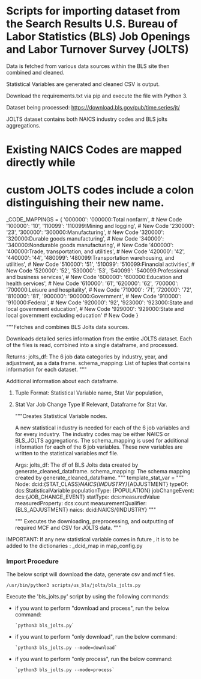 # Scripts for importing dataset from the Search Results U.S. Bureau of Labor Statistics (BLS) Job Openings and Labor Turnover Survey (JOLTS)

Data is fetched from various data sources within the BLS site
then combined and cleaned.

Statistical Variables are generated and cleaned CSV is output.

Download the requirements.txt via pip and execute the file with Python 3.

Dataset being processed: https://download.bls.gov/pub/time.series/jt/

JOLTS dataset contains both NAICS industry codes and BLS jolts aggregations.
# Existing NAICS Codes are mapped directly while
# custom JOLTS codes include a colon distinguishing their new name.
_CODE_MAPPINGS = {
    '000000': '000000:Total nonfarm',  # New Code
    '100000': '10',
    '110099': '110099:Mining and logging',  # New Code
    '230000': '23',
    '300000': '300000:Manufacturing',  # New Code
    '320000': '320000:Durable goods manufacturing',  # New Code
    '340000': '340000:Nondurable goods manufacturing',  # New Code
    '400000': '400000:Trade, transportation, and utilities',  # New Code
    '420000': '42',
    '440000': '44',
    '480099': '480099:Transportation warehousing, and utilities',  # New Code
    '510000': '51',
    '510099': '510099:Financial activities',  # New Code
    '520000': '52',
    '530000': '53',
    '540099': '540099:Professional and business services',  # New Code
    '600000': '600000:Education and health services',  # New Code
    '610000': '61',
    '620000': '62',
    '700000': '700000:Leisure and hospitality',  # New Code
    '710000': '71',
    '720000': '72',
    '810000': '81',
    '900000': '900000:Government',  # New Code
    '910000': '910000:Federal',  # New Code
    '920000': '92',
    '923000': '923000:State and local government education',  # New Code
    '929000':
        '929000:State and local government excluding education'  # New Code
}


"""Fetches and combines BLS Jolts data sources.

Downloads detailed series information from the entire JOLTS dataset.
Each of the files is read, combined into a single dataframe, and processed.

Returns:
 jolts_df: The 6 job data categories by industry, year, and adjustment,
  as a data frame.
 schema_mapping: List of tuples that contains information for each dataset.
  """
  
Additional information about each dataframe.
1. Tuple Format: Statistical Variable name, Stat Var population,
2. Stat Var Job Change Type If Relevant, Dataframe for Stat Var.
    
     """Creates Statistical Variable nodes.

    A new statistical industry is needed for each of the 6 job variables
    and for every industry.
    The industry codes may be either NAICS or BLS_JOLTS aggregations.
    The schema_mapping is used for additional information for
    each of the 6 job variables. These new variables are written
    to the statistical variables mcf file.

    Args:
      jolts_df: The df of BLS Jolts data created by generate_cleaned_dataframe.
      schema_mapping: The schema mapping created by generate_cleaned_dataframe.
  """
    template_stat_var = """
  Node: dcid:{STAT_CLASS}_NAICS{INDUSTRY}_{ADJUSTMENT}
  typeOf: dcs:StatisticalVariable
  populationType: {POPULATION}
  jobChangeEvent: dcs:{JOB_CHANGE_EVENT}
  statType: dcs:measuredValue
  measuredProperty: dcs:count
  measurementQualifier: {BLS_ADJUSTMENT}
  naics: dcid:NAICS/{INDUSTRY}
  """
  
   """ Executes the downloading, preprocessing, and outputting of
  required MCF and CSV for JOLTS data.
  """
  
IMPORTANT: 
	If any new statistical variable comes in future , it is to be added to the dictionaries : _dcid_map in map_config.py
	
### Import Procedure

The below script will download the data, generate csv and mcf files.

`/usr/bin/python3 scripts/us_bls/jolts/bls_jolts.py`

Execute the 'bls_jolts.py' script by using the following commands:

  - if you want to perform "download and process", run the below command:

        `python3 bls_jolts.py`
        
  - if you want to perform "only download", run the below command:

        `python3 bls_jolts.py --mode=download`

  - if you want to perform "only process", run the below command:

        `python3 bls_jolts.py --mode=process`

		
